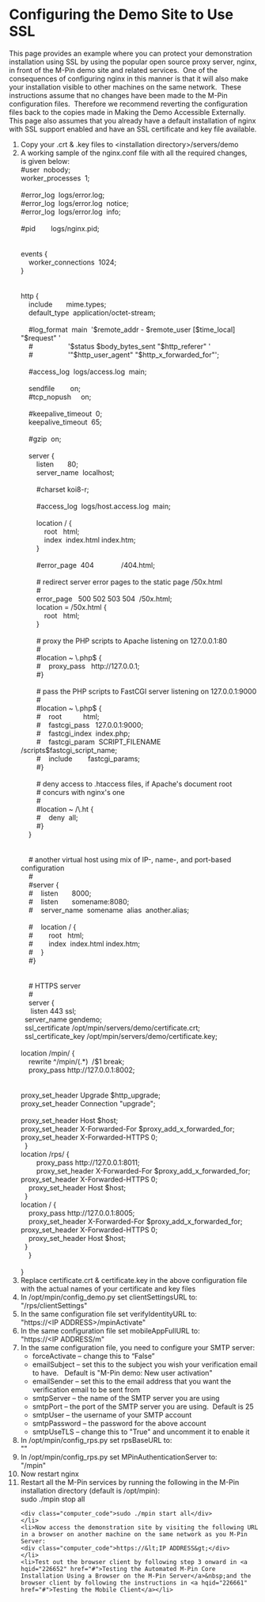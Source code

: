 <div id="generated-toc" class="generate_from_h2"></div>

<h1>Configuring the Demo Site to Use SSL</h1>

<p>This page provides an&nbsp;example where you can protect your demonstration installation using SSL by using the popular open source proxy server, nginx, in front of the M-Pin demo site and related services. &nbsp;One of the consequences of configuring nginx in this manner is that it will also make your installation visible to other machines on the same network. &nbsp;These instructions assume that no changes have been made to the M-Pin configuration files. &nbsp;Therefore we recommend reverting the configuration files back to the copies made in Making the Demo Accessible Externally.<br />
This page also assumes that you already have a default installation of nginx with SSL support enabled and have an SSL certificate and key file available.</p>

<ol>
	<li>Copy your .crt &amp; .key files to &lt;installation directory&gt;/servers/demo</li>
	<li>A working sample of the nginx.conf file with all the required changes, is&nbsp;given below:​​
	<div class="computer_code">#user&nbsp; nobody;<br />
	worker_processes&nbsp; 1;<br />
	<br />
	#error_log&nbsp; logs/error.log;<br />
	#error_log&nbsp; logs/error.log&nbsp; notice;<br />
	#error_log&nbsp; logs/error.log&nbsp; info;<br />
	<br />
	#pid&nbsp;&nbsp;&nbsp;&nbsp;&nbsp;&nbsp;&nbsp; logs/nginx.pid;<br />
	<br />
	<br />
	events {<br />
	&nbsp;&nbsp;&nbsp; worker_connections&nbsp; 1024;<br />
	}<br />
	<br />
	<br />
	http {<br />
	&nbsp;&nbsp;&nbsp; include&nbsp;&nbsp;&nbsp;&nbsp;&nbsp;&nbsp; mime.types;<br />
	&nbsp;&nbsp;&nbsp; default_type&nbsp; application/octet-stream;<br />
	<br />
	&nbsp;&nbsp;&nbsp; #log_format&nbsp; main&nbsp; &#39;$remote_addr - $remote_user [$time_local] &quot;$request&quot; &#39;<br />
	&nbsp;&nbsp;&nbsp; #&nbsp;&nbsp;&nbsp;&nbsp;&nbsp;&nbsp;&nbsp;&nbsp;&nbsp;&nbsp;&nbsp;&nbsp;&nbsp;&nbsp;&nbsp;&nbsp;&nbsp; &#39;$status $body_bytes_sent &quot;$http_referer&quot; &#39;<br />
	&nbsp;&nbsp;&nbsp; #&nbsp;&nbsp;&nbsp;&nbsp;&nbsp;&nbsp;&nbsp;&nbsp;&nbsp;&nbsp;&nbsp;&nbsp;&nbsp;&nbsp;&nbsp;&nbsp;&nbsp; &#39;&quot;$http_user_agent&quot; &quot;$http_x_forwarded_for&quot;&#39;;<br />
	<br />
	&nbsp;&nbsp;&nbsp; #access_log&nbsp; logs/access.log&nbsp; main;<br />
	<br />
	&nbsp;&nbsp;&nbsp; sendfile&nbsp;&nbsp;&nbsp;&nbsp;&nbsp;&nbsp;&nbsp; on;<br />
	&nbsp;&nbsp;&nbsp; #tcp_nopush&nbsp;&nbsp;&nbsp;&nbsp; on;<br />
	<br />
	&nbsp;&nbsp;&nbsp; #keepalive_timeout&nbsp; 0;<br />
	&nbsp;&nbsp;&nbsp; keepalive_timeout&nbsp; 65;<br />
	<br />
	&nbsp;&nbsp;&nbsp; #gzip&nbsp; on;<br />
	<br />
	&nbsp;&nbsp;&nbsp; server {<br />
	&nbsp;&nbsp;&nbsp;&nbsp;&nbsp;&nbsp;&nbsp; listen&nbsp;&nbsp;&nbsp;&nbsp;&nbsp;&nbsp; 80;<br />
	&nbsp;&nbsp;&nbsp;&nbsp;&nbsp;&nbsp;&nbsp; server_name&nbsp; localhost;<br />
	<br />
	&nbsp;&nbsp;&nbsp;&nbsp;&nbsp;&nbsp;&nbsp; #charset koi8-r;<br />
	<br />
	&nbsp;&nbsp;&nbsp;&nbsp;&nbsp;&nbsp;&nbsp; #access_log&nbsp; logs/host.access.log&nbsp; main;<br />
	<br />
	&nbsp;&nbsp;&nbsp;&nbsp;&nbsp;&nbsp;&nbsp; location / {<br />
	&nbsp;&nbsp;&nbsp;&nbsp;&nbsp;&nbsp;&nbsp;&nbsp;&nbsp;&nbsp;&nbsp; root&nbsp;&nbsp; html;<br />
	&nbsp;&nbsp;&nbsp;&nbsp;&nbsp;&nbsp;&nbsp;&nbsp;&nbsp;&nbsp;&nbsp; index&nbsp; index.html index.htm;<br />
	&nbsp;&nbsp;&nbsp;&nbsp;&nbsp;&nbsp;&nbsp; }<br />
	<br />
	&nbsp;&nbsp;&nbsp;&nbsp;&nbsp;&nbsp;&nbsp; #error_page&nbsp; 404&nbsp;&nbsp;&nbsp;&nbsp;&nbsp;&nbsp;&nbsp;&nbsp;&nbsp;&nbsp;&nbsp;&nbsp;&nbsp; /404.html;<br />
	<br />
	&nbsp;&nbsp;&nbsp;&nbsp;&nbsp;&nbsp;&nbsp; # redirect server error pages to the static page /50x.html<br />
	&nbsp;&nbsp;&nbsp;&nbsp;&nbsp;&nbsp;&nbsp; #<br />
	&nbsp;&nbsp;&nbsp;&nbsp;&nbsp;&nbsp;&nbsp; error_page&nbsp;&nbsp; 500 502 503 504&nbsp; /50x.html;<br />
	&nbsp;&nbsp;&nbsp;&nbsp;&nbsp;&nbsp;&nbsp; location = /50x.html {<br />
	&nbsp;&nbsp;&nbsp;&nbsp;&nbsp;&nbsp;&nbsp;&nbsp;&nbsp;&nbsp;&nbsp; root&nbsp;&nbsp; html;<br />
	&nbsp;&nbsp;&nbsp;&nbsp;&nbsp;&nbsp;&nbsp; }<br />
	<br />
	&nbsp;&nbsp;&nbsp;&nbsp;&nbsp;&nbsp;&nbsp; # proxy the PHP scripts to Apache listening on 127.0.0.1:80<br />
	&nbsp;&nbsp;&nbsp;&nbsp;&nbsp;&nbsp;&nbsp; #<br />
	&nbsp;&nbsp;&nbsp;&nbsp;&nbsp;&nbsp;&nbsp; #location ~ \.php$ {<br />
	&nbsp;&nbsp;&nbsp;&nbsp;&nbsp;&nbsp;&nbsp; #&nbsp;&nbsp;&nbsp; proxy_pass&nbsp;&nbsp; http://127.0.0.1;<br />
	&nbsp;&nbsp;&nbsp;&nbsp;&nbsp;&nbsp;&nbsp; #}<br />
	<br />
	&nbsp;&nbsp;&nbsp;&nbsp;&nbsp;&nbsp;&nbsp; # pass the PHP scripts to FastCGI server listening on 127.0.0.1:9000<br />
	&nbsp;&nbsp;&nbsp;&nbsp;&nbsp;&nbsp;&nbsp; #<br />
	&nbsp;&nbsp;&nbsp;&nbsp;&nbsp;&nbsp;&nbsp; #location ~ \.php$ {<br />
	&nbsp;&nbsp;&nbsp;&nbsp;&nbsp;&nbsp;&nbsp; #&nbsp;&nbsp;&nbsp; root&nbsp;&nbsp;&nbsp;&nbsp;&nbsp;&nbsp;&nbsp;&nbsp;&nbsp;&nbsp; html;<br />
	&nbsp;&nbsp;&nbsp;&nbsp;&nbsp;&nbsp;&nbsp; #&nbsp;&nbsp;&nbsp; fastcgi_pass&nbsp;&nbsp; 127.0.0.1:9000;<br />
	&nbsp;&nbsp;&nbsp;&nbsp;&nbsp;&nbsp;&nbsp; #&nbsp;&nbsp;&nbsp; fastcgi_index&nbsp; index.php;<br />
	&nbsp;&nbsp;&nbsp;&nbsp;&nbsp;&nbsp;&nbsp; #&nbsp;&nbsp;&nbsp; fastcgi_param&nbsp; SCRIPT_FILENAME&nbsp; /scripts$fastcgi_script_name;<br />
	&nbsp;&nbsp;&nbsp;&nbsp;&nbsp;&nbsp;&nbsp; #&nbsp;&nbsp;&nbsp; include&nbsp;&nbsp;&nbsp;&nbsp;&nbsp;&nbsp;&nbsp; fastcgi_params;<br />
	&nbsp;&nbsp;&nbsp;&nbsp;&nbsp;&nbsp;&nbsp; #}<br />
	<br />
	&nbsp;&nbsp;&nbsp;&nbsp;&nbsp;&nbsp;&nbsp; # deny access to .htaccess files, if Apache&#39;s document root<br />
	&nbsp;&nbsp;&nbsp;&nbsp;&nbsp;&nbsp;&nbsp; # concurs with nginx&#39;s one<br />
	&nbsp;&nbsp;&nbsp;&nbsp;&nbsp;&nbsp;&nbsp; #<br />
	&nbsp;&nbsp;&nbsp;&nbsp;&nbsp;&nbsp;&nbsp; #location ~ /\.ht {<br />
	&nbsp;&nbsp;&nbsp;&nbsp;&nbsp;&nbsp;&nbsp; #&nbsp;&nbsp;&nbsp; deny&nbsp; all;<br />
	&nbsp;&nbsp;&nbsp;&nbsp;&nbsp;&nbsp;&nbsp; #}<br />
	&nbsp;&nbsp;&nbsp; }<br />
	<br />
	<br />
	&nbsp;&nbsp;&nbsp; # another virtual host using mix of IP-, name-, and port-based configuration<br />
	&nbsp;&nbsp;&nbsp; #<br />
	&nbsp;&nbsp;&nbsp; #server {<br />
	&nbsp;&nbsp;&nbsp; #&nbsp;&nbsp;&nbsp; listen&nbsp;&nbsp;&nbsp;&nbsp;&nbsp;&nbsp; 8000;<br />
	&nbsp;&nbsp;&nbsp; #&nbsp;&nbsp;&nbsp; listen&nbsp;&nbsp;&nbsp;&nbsp;&nbsp;&nbsp; somename:8080;<br />
	&nbsp;&nbsp;&nbsp; #&nbsp;&nbsp;&nbsp; server_name&nbsp; somename&nbsp; alias&nbsp; another.alias;<br />
	<br />
	&nbsp;&nbsp;&nbsp; #&nbsp;&nbsp;&nbsp; location / {<br />
	&nbsp;&nbsp;&nbsp; #&nbsp;&nbsp;&nbsp;&nbsp;&nbsp;&nbsp;&nbsp; root&nbsp;&nbsp; html;<br />
	&nbsp;&nbsp;&nbsp; #&nbsp;&nbsp;&nbsp;&nbsp;&nbsp;&nbsp;&nbsp; index&nbsp; index.html index.htm;<br />
	&nbsp;&nbsp;&nbsp; #&nbsp;&nbsp;&nbsp; }<br />
	&nbsp;&nbsp;&nbsp; #}<br />
	<br />
	<br />
	&nbsp;&nbsp;&nbsp; # HTTPS server<br />
	&nbsp;&nbsp;&nbsp; #<br />
	&nbsp;&nbsp;&nbsp; server {<br />
	&nbsp;&nbsp;&nbsp;&nbsp; listen 443 ssl;<br />
	&nbsp; server_name gendemo;<br />
	&nbsp; ssl_certificate /opt/mpin/servers/demo/certificate.crt;<br />
	&nbsp; ssl_certificate_key /opt/mpin/servers/demo/certificate.key;&nbsp;&nbsp;&nbsp;<br />
	<br />
	location /mpin/ {<br />
	&nbsp;&nbsp;&nbsp; rewrite ^/mpin/(.*)&nbsp; /$1 break;&nbsp;&nbsp;&nbsp;&nbsp;&nbsp;&nbsp;&nbsp;<br />
	&nbsp;&nbsp;&nbsp; proxy_pass http://127.0.0.1:8002;&nbsp;&nbsp;&nbsp;&nbsp;&nbsp;&nbsp;&nbsp;&nbsp;<br />
	<br />
	<br />
	proxy_set_header Upgrade $http_upgrade;<br />
	proxy_set_header Connection &quot;upgrade&quot;;<br />
	<br />
	proxy_set_header Host $host;<br />
	proxy_set_header X-Forwarded-For $proxy_add_x_forwarded_for;<br />
	proxy_set_header X-Forwarded-HTTPS 0;<br />
	&nbsp; }<br />
	location /rps/ {<br />
	&nbsp;&nbsp;&nbsp;&nbsp;&nbsp;&nbsp;&nbsp; proxy_pass http://127.0.0.1:8011;&nbsp;&nbsp;&nbsp;&nbsp;&nbsp;&nbsp;&nbsp;<br />
	&nbsp;&nbsp;&nbsp;&nbsp;&nbsp;&nbsp;&nbsp; proxy_set_header X-Forwarded-For $proxy_add_x_forwarded_for;<br />
	proxy_set_header X-Forwarded-HTTPS 0;<br />
	&nbsp;&nbsp;&nbsp; proxy_set_header Host $host;<br />
	&nbsp; }<br />
	location / {<br />
	&nbsp;&nbsp;&nbsp; proxy_pass http://127.0.0.1:8005;&nbsp;&nbsp;&nbsp;&nbsp;&nbsp;&nbsp;&nbsp;<br />
	&nbsp;&nbsp;&nbsp; proxy_set_header X-Forwarded-For $proxy_add_x_forwarded_for;<br />
	proxy_set_header X-Forwarded-HTTPS 0;<br />
	&nbsp;&nbsp;&nbsp; proxy_set_header Host $host;<br />
	&nbsp; }<br />
	&nbsp;&nbsp;&nbsp; }<br />
	<br />
	}</div>
	</li>
	<li>Replace certificate.crt &amp; certificate.key in the above configuration file with the actual names of your certificate and key files</li>
	<li>In /opt/mpin/config_demo.py set clientSettingsURL to:
	<div class="computer_code">&quot;/rps/clientSettings&quot;</div>
	</li>
	<li>In the same configuration file set&nbsp;verifyIdentityURL to:
	<div class="computer_code">&quot;https://&lt;IP ADDRESS&gt;/mpinActivate&quot;</div>
	</li>
	<li>In the same configuration file set mobileAppFullURL to:
	<div class="computer_code">&quot;https://&lt;IP ADDRESS/m&quot;</div>
	</li>
	<li>In the same configuration file, you need to configure your SMTP server:
	<ul>
		<li>forceActivate &ndash; change this to &ldquo;False&rdquo;</li>
		<li>emailSubject &ndash; set this to the subject you wish your verification email to have. &nbsp; Default is &quot;M-Pin demo: New user activation&quot;</li>
		<li>emailSender &ndash; set this to the email address that you want the verification email to be sent from</li>
		<li>smtpServer &ndash; the name of the SMTP server you are using</li>
		<li>smtpPort &ndash; the port of the SMTP server you are using. &nbsp;Default is 25</li>
		<li>smtpUser &ndash; the username of your SMTP account</li>
		<li>smtpPassword &ndash; the password for the above account</li>
		<li>smtpUseTLS &ndash;&nbsp;change this to &quot;True&quot; and uncomment it to enable it</li>
	</ul>
	</li>
	<li>In /opt/mpin/config_rps.py set rpsBaseURL to:
	<div class="computer_code">&quot;&quot;</div>
	</li>
	<li>In /opt/mpin/config_rps.py set MPinAuthenticationServer to:
	<div class="computer_code">&quot;/mpin&quot;</div>
	</li>
	<li>Now restart nginx</li>
	<li>Restart all the M-Pin services by running the following in the M-Pin installation directory (default is /opt/mpin):
	<div class="computer_code">sudo ./mpin stop&nbsp;all</div>

	<div class="computer_code">sudo ./mpin start all</div>
	</li>
	<li>Now access the demonstration site by visiting the following URL in a browser on another machine on the same network as you M-Pin Server:
	<div class="computer_code">https://&lt;IP ADDRESS&gt;</div>
	</li>
	<li>Test out the browser client by following step 3 onward in <a hqid="226652" href="#">Testing the Automated M-Pin Core Installation Using a Browser on the M-Pin Server</a>&nbsp;and the browser client by following the instructions in <a hqid="226661" href="#">Testing the Mobile Client</a></li>
</ol>
